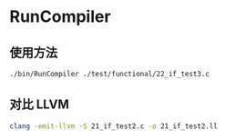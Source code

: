 # RunCompiler

## 使用方法

```sh
./bin/RunCompiler ./test/functional/22_if_test3.c
```

## 对比 LLVM
```sh
clang -emit-llvm -S 21_if_test2.c -o 21_if_test2.ll
```